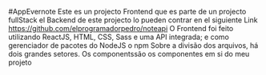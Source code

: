 #AppEvernote
Este es un  projecto Frontend que es parte de un projecto fullStack el Backend de este projecto lo pueden contrar en el siguiente Link https://github.com/elprogramadorpedro/noteapi O Frontend foi feito utilizando ReactJS, HTML, CSS, Sass e uma API integrada; e como gerenciador de pacotes do NodeJS o npm Sobre a divisão dos arquivos, há dois grandes setores. Os componentssão os componentes em si do meu projeto

